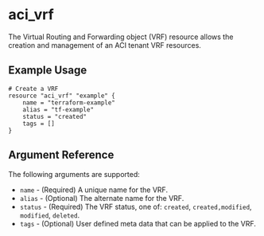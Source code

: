 # aci_vrf

The Virtual Routing and Forwarding object (VRF) resource allows the creation and management of an ACI tenant VRF resources.

## Example Usage

```hcl
# Create a VRF
resource "aci_vrf" "example" {
    name = "terraform-example"
    alias = "tf-example"    
    status = "created"
    tags = []
}
```

## Argument Reference

The following arguments are supported:

* `name` - (Required) A unique name for the VRF.
* `alias` - (Optional) The alternate name for the VRF.
* `status` - (Required) The VRF status, one of: `created`, `created,modified`, `modified`, `deleted`.  
* `tags` - (Optional) User defined meta data that can be applied to the VRF.